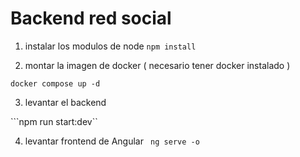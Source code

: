 # Backend red social

1. instalar los modulos de node ```npm install```

2. montar la imagen de docker ( necesario tener docker instalado )

``` docker compose up -d ```

3. levantar el backend 

```npm run start:dev``

4. levantar frontend de Angular
``` ng serve -o```